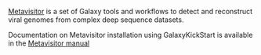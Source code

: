 [Metavisitor](http://journals.plos.org/plosone/article?id=10.1371/journal.pone.0168397) is a set of Galaxy tools and workflows to detect and reconstruct viral genomes from complex deep sequence datasets.

Documentation on Metavisitor installation using GalaxyKickStart is available in the [Metavisitor manual](https://artbio.github.io/Metavisitor-manual/metavisitor_ansible/#installing-metavisitor-with-galaxykickstart-and-ansible)



